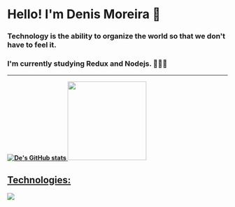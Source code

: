 # <b> Hello! I'm Denis Moreira 👋

### Technology is the ability to organize the world so that we don't have to feel it.

### I'm currently studying Redux and Nodejs. 🧑🏽‍💻

   <hr>
   
   <div>
     <a href="https://github.com/Denis-moreira98">
   
   ![De's GitHub stats](https://github-readme-stats.vercel.app/api?username=Denis-moreira98&show_icons=true&theme=radical)
   <img height="180em" src="https://github-readme-stats.vercel.app/api/top-langs/?username=Denis-moreira98&layout=compact&langs_count=7&theme=radical"/>
   
   
   
   ## <b> Technologies:
   
   <div style="display: flex"><br/>
   <p">
   <a href="https://skillicons.dev">
   <img src="https://skillicons.dev/icons?i=typescript,js,react,next,vite,nodejs,html,css,sass,tailwind,styledcomponents,bootstrap,mysql,firebase,postgres,vercel,figma,github,git"/></a></p>
   
   </div>

